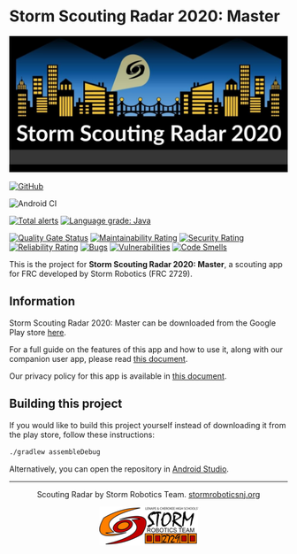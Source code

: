 # Storm Scouting Radar 2020: Master

![Scouting Radar Banner Logo](images/bannerlogo.jpg)

[![GitHub](https://img.shields.io/github/license/2729StormRobotics/StormAppMaster2020?color=orange)](https://opensource.org/licenses/Apache-2.0)

![Android CI](https://github.com/2729StormRobotics/StormAppMaster2020/workflows/Android%20CI/badge.svg)

[![Total alerts](https://img.shields.io/lgtm/alerts/g/2729StormRobotics/StormAppMaster2020.svg?logo=lgtm&logoWidth=18)](https://lgtm.com/projects/g/2729StormRobotics/StormAppMaster2020/alerts/)
[![Language grade: Java](https://img.shields.io/lgtm/grade/java/g/2729StormRobotics/StormAppMaster2020.svg?logo=lgtm&logoWidth=18)](https://lgtm.com/projects/g/2729StormRobotics/StormAppMaster2020/context:java)

[![Quality Gate Status](https://sonarcloud.io/api/project_badges/measure?project=2729StormRobotics_StormAppMaster2020&metric=alert_status)](https://sonarcloud.io/dashboard?id=2729StormRobotics_StormAppMaster2020)
[![Maintainability Rating](https://sonarcloud.io/api/project_badges/measure?project=2729StormRobotics_StormAppMaster2020&metric=sqale_rating)](https://sonarcloud.io/dashboard?id=2729StormRobotics_StormAppMaster2020)
[![Security Rating](https://sonarcloud.io/api/project_badges/measure?project=2729StormRobotics_StormAppMaster2020&metric=security_rating)](https://sonarcloud.io/dashboard?id=2729StormRobotics_StormAppMaster2020)
[![Reliability Rating](https://sonarcloud.io/api/project_badges/measure?project=2729StormRobotics_StormAppMaster2020&metric=reliability_rating)](https://sonarcloud.io/dashboard?id=2729StormRobotics_StormAppMaster2020)
[![Bugs](https://sonarcloud.io/api/project_badges/measure?project=2729StormRobotics_StormAppMaster2020&metric=bugs)](https://sonarcloud.io/dashboard?id=2729StormRobotics_StormAppMaster2020)
[![Vulnerabilities](https://sonarcloud.io/api/project_badges/measure?project=2729StormRobotics_StormAppMaster2020&metric=vulnerabilities)](https://sonarcloud.io/dashboard?id=2729StormRobotics_StormAppMaster2020)
[![Code Smells](https://sonarcloud.io/api/project_badges/measure?project=2729StormRobotics_StormAppMaster2020&metric=code_smells)](https://sonarcloud.io/dashboard?id=2729StormRobotics_StormAppMaster2020)

This is the project for __Storm Scouting Radar 2020: Master__, a scouting app for FRC developed by Storm Robotics (FRC 2729).  
## Information
Storm Scouting Radar 2020: Master can be downloaded from the Google Play store [here](https://play.google.com/store/apps/details?id=org.stormroboticsnj).  

For a full guide on the features of this app and how to use it, along with our companion user app, please read [this document](https://drive.google.com/open?id=1DC6P04GL2XGpKgMuIIIKCxcjumR6969DBRzcdnnvy1M).  

Our privacy policy for this app is available in [this document](https://drive.google.com/open?id=1qYCvt0eGiPle1d9VVWu7vAZr5h4CDdzS16_cOC7WbFw).  

## Building this project
If you would like to build this project yourself instead of downloading it from the play store, follow these instructions:  

```sh
./gradlew assembleDebug
```

Alternatively, you can open the repository in [Android Studio](https://developer.android.com/studio/).

---

<p align="center">Scouting Radar by Storm Robotics Team. <a href="stormroboticsnj.org">stormroboticsnj.org</a>  </p>  

<p align="center"><img src="images/stormlogosmall.png" alt="Storm Logo"></p>
